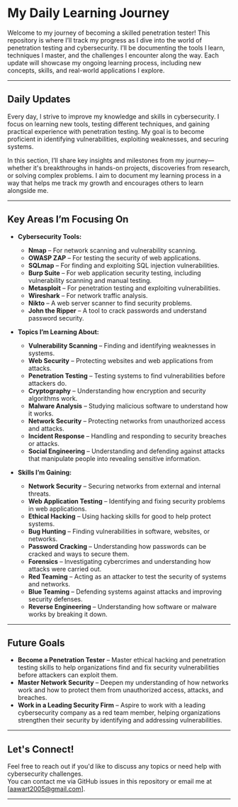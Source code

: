# My Daily Learning Journey

Welcome to my journey of becoming a skilled penetration tester! This repository is where I’ll track my progress as I dive into the world of penetration testing and cybersecurity. I’ll be documenting the tools I learn, techniques I master, and the challenges I encounter along the way. Each update will showcase my ongoing learning process, including new concepts, skills, and real-world applications I explore.

---

## Daily Updates

Every day, I strive to improve my knowledge and skills in cybersecurity. I focus on learning new tools, testing different techniques, and gaining practical experience with penetration testing. My goal is to become proficient in identifying vulnerabilities, exploiting weaknesses, and securing systems.

In this section, I’ll share key insights and milestones from my journey—whether it's breakthroughs in hands-on projects, discoveries from research, or solving complex problems. I aim to document my learning process in a way that helps me track my growth and encourages others to learn alongside me.


---

## Key Areas I’m Focusing On

- **Cybersecurity Tools:**
  - **Nmap** – For network scanning and vulnerability scanning.
  - **OWASP ZAP** – For testing the security of web applications.
  - **SQLmap** – For finding and exploiting SQL injection vulnerabilities.
  - **Burp Suite** – For web application security testing, including vulnerability scanning and manual testing.
  - **Metasploit** – For penetration testing and exploiting vulnerabilities.
  - **Wireshark** – For network traffic analysis.
  - **Nikto** – A web server scanner to find security problems.
  - **John the Ripper** – A tool to crack passwords and understand password security.

- **Topics I’m Learning About:**
  - **Vulnerability Scanning** – Finding and identifying weaknesses in systems.
  - **Web Security** – Protecting websites and web applications from attacks.
  - **Penetration Testing** – Testing systems to find vulnerabilities before attackers do.
  - **Cryptography** – Understanding how encryption and security algorithms work.
  - **Malware Analysis** – Studying malicious software to understand how it works.
  - **Network Security** – Protecting networks from unauthorized access and attacks.
  - **Incident Response** – Handling and responding to security breaches or attacks.
  - **Social Engineering** – Understanding and defending against attacks that manipulate people into revealing sensitive information.

- **Skills I’m Gaining:**
  - **Network Security** – Securing networks from external and internal threats.
  - **Web Application Testing** – Identifying and fixing security problems in web applications.
  - **Ethical Hacking** – Using hacking skills for good to help protect systems.
  - **Bug Hunting** – Finding vulnerabilities in software, websites, or networks.
  - **Password Cracking** – Understanding how passwords can be cracked and ways to secure them.
  - **Forensics** – Investigating cybercrimes and understanding how attacks were carried out.
  - **Red Teaming** – Acting as an attacker to test the security of systems and networks.
  - **Blue Teaming** – Defending systems against attacks and improving security defenses.
  - **Reverse Engineering** – Understanding how software or malware works by breaking it down.

---

## Future Goals

- **Become a Penetration Tester** – Master ethical hacking and penetration testing skills to help organizations find and fix security vulnerabilities before attackers can exploit them.
- **Master Network Security** – Deepen my understanding of how networks work and how to protect them from unauthorized access, attacks, and breaches.
- **Work in a Leading Security Firm** – Aspire to work with a leading cybersecurity company as a red team member, helping organizations strengthen their security by identifying and addressing vulnerabilities.

---

## Let's Connect!

Feel free to reach out if you'd like to discuss any topics or need help with cybersecurity challenges.  
You can contact me via GitHub issues in this repository or email me at [aawart2005@gmail.com].

---

